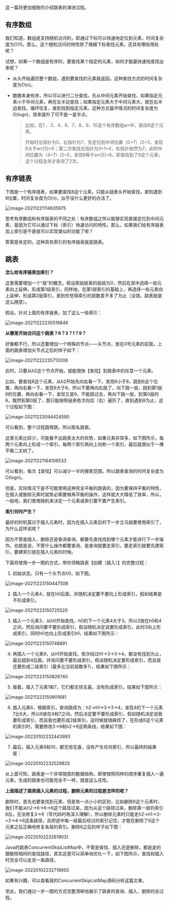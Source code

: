 这一篇将更加细致的介绍跳表的演进过程。

## 有序数组

我们知道，数组是支持随机访问的，即通过下标可以快速地定位到元素，时间复杂度为O(1)。那么，这个随机访问的特性除了根据下标查找元素，还具有哪些用处呢？

试想，如果一个数组是有序的，要查找某个指定的元素，如何才能最快速地查找出来呢？

+ 从头开始遍历整个数组，遇到要查找的元素就返回。这种查找方式的时间复杂度为O(n)。

+ 数据本身有序，所以可以进行二分查找，先从中间元素开始查找，如果指定元素小于中间元素，再在左半边查找；如果指定元素大于中间元素大，就在右半边查找，循环往复，直到找到指定元素。这种方式最坏情况的时间复杂度为O(logn)，效率提升了可不是一星半点。

  > 比如，在1 、3、4、6、7、8、9、10这个有序数组arr中，查找8这个元素。
  >
  > 开始时左指针为0，右指针为7，先定位到中间位置（0+7）/2=3，发现8大于arr[3]=6；第二次查找左指针为3+1=4，右指针依然为7，此时中间位置为（4+7）/2=5，发现8等于arr[5]=8，即查找到了8这个元素，这个过程总共才查询了2次。

## 有序链表

下图是一个有序链表，如果要查找8这个元素，只能从链表头开始查找，直到遇到8位置，时间复杂度为O(n)，似乎没什么更好的办法了。

![image-20211221114635975](https://cdn.jsdelivr.net/gh/YuanAaron/BlogImage/2021/image-20211221114635975.png)

思考有序数组和有序链表的不同之处：有序数组之所以能够实现直接定位到中间元素，是因为它可以通过下标（索引）快速访问的特性。那么，如果我们给有序链表加上索引是不是就可以实现类似的功能了呢？

答案是肯定的，这种具有索引的有序链表就是跳表。

## 跳表

**怎么给有序链表加索引？**

这里需要增加一个“层”的概念，假设原始链表的层级为0，然后在其中选择一些元素向上延伸，形成第1级索引，同样地，在第1层索引的基础上，再选择一些元素向上延伸，形成第2层索引，直到你觉得索引的层数差不多了为止（没错，跳表就是这么随意）。

假设，针对上面的有序链表，加了这么一些索引：

![image-20211222235519849](https://cdn.jsdelivr.net/gh/YuanAaron/BlogImage/2021/image-20211222235519849.png)



**从哪里开始访问这个跳表？6？3？1？9？**

好像都不行，所以还要增加一个特殊的节点——头节点，放在0号元素的前面，上面的跳表增加头节点之后的样子如下：

![image-20211222235712008](https://cdn.jsdelivr.net/gh/YuanAaron/BlogImage/2021/image-20211222235712008.png)

此时，只要从h2这个节点开始，就能很快【查找】到跳表中的任意一个元素。

比如，要查找8这个元素，从h2开始先向右看一下，发现6小于8，跳到6这个位置，再向右看一下，发现9大于8，所以不要再向右跳了，向下跳一层，跳到第1层6的位置，再向右看一下，发现又是9，不能跳过去，再向下跳一层，到第0层的6，既然到第0层了，那只能按照链表依次向后（右）遍历了，直到遇到8为止，这个过程如下图：

![image-20211223094424590](https://cdn.jsdelivr.net/gh/YuanAaron/BlogImage/2021/image-20211223094424590.png)

可以看到，整个过程跳呀跳，所以取名跳表。

这里元素比较少，可能看不出跳表太大的优势，如果元素非常多，如下图所示，每两个元素向上形成一个索引，每两个索引再向上向称一个索引，最后就类似于一棵平衡二叉树了。

![image-20211221164106533](https://cdn.jsdelivr.net/gh/YuanAaron/BlogImage/2021/image-20211221164106533.png)

可以看到，每次【查找】可以减少一半的搜索范围，所以跳表查询的时间复杂度为O(logn)。

但是，实际情况下是不可能使用这种完全平衡的跳表的，因为要保持平衡的特性，在插入或删除元素时就势必需要做再平衡的操作，这样就大大降低了效率，所以，一般地，我们使用随机来决定一个元素或索引要不要产生索引。



**索引何时产生？**

最好的时机莫过于插入元素时，因为在插入元素后的下一步立马就要使用索引了，为什么这样说呢？

因为不管是插入、删除还是查询查询，都要先查找找到哪个元素才能进行下一步操作。也就是说，不管什么操作都要查询，是查询就要走索引，要走索引就要先建索引，要建索引就在插入元素的时候。

下面将使用一步一图的方式，带你领略跳表【创建（插入）】的完整过程：

1. 初始状态，只有一个头节点h0，如下图。

![image-20211223150447508](https://cdn.jsdelivr.net/gh/YuanAaron/BlogImage/2021/image-20211223150447508.png)

2. 插入一个元素4，放在h0后面，并随机决定要不要向上形成索引，假如结果是不形成索引。

![image-20211223150725520](https://cdn.jsdelivr.net/gh/YuanAaron/BlogImage/2021/image-20211223150725520.png)

3. 插入一个元素3，从h0开始查找，h0的下一个元素4大于3，所以3放在h0和4之间，然后询问要不要形成索引，假设随机决定说要形成索引，此时3向上形成索引，同时h0也向上形成索引h1，结果如下图所示：

![image-20211223150748891](https://cdn.jsdelivr.net/gh/YuanAaron/BlogImage/2021/image-20211223150748891.png)

4. 再插入一个元素9，从h1开始查找，依次经过h1->3->3->4，都没有找到为止，最后插到4后面，并询问要不要形成索引，假设随机决定要形成索引，而且我还要形成二级索引（最多比当前层数多1），结果如下图所示：

![image-20211223150826740](https://cdn.jsdelivr.net/gh/YuanAaron/BlogImage/2021/image-20211223150826740.png)

5. 接着，插入了元素1和7，它们都无惊无喜，没有形成索引，结果如下图所示：

![image-20211223150901681](https://cdn.jsdelivr.net/gh/YuanAaron/BlogImage/2021/image-20211223150901681.png)

6. 插入元素6，根据索引，查询路径为：h2->h1->3->3->4，发现4的下一个元素7比6大，所以6放在4和7之间，然后决定要不要形成索引，假如随机决定说我要形成索引，而且我也要形成2级索引，这时候就很麻烦了，在形成6这个元素的索引时，需要修改3->9和h2->9这两条线，结果如下图：

![image-20220102232443993](https://cdn.jsdelivr.net/gh/YuanAaron/BlogImage/2021/image-20220102232443993.png)

7. 最后，插入元素8和10，都无惊无喜，没有产生任何索引，所以最终的结果是：

![image-20220102232528825](https://cdn.jsdelivr.net/gh/YuanAaron/BlogImage/2021/image-20220102232528825.png)

从上面可知，跳表是一个非常随意的数据结构，即使按照同样的顺序重复插入一遍元素，生成的跳表也可能完全不一样，就是这么任性。



**上面描述了跳表插入元素的过程，删除元素的过程是怎样的呢？**

删除时，首先也要查找到元素，但是有一点小小的区别，比如删除6这个元素时，我们不能从h2->6->6->6这个路径过来，因为从这个路径过来，删除第一层的索引6后，无法修复3->9（写代码时再深入理解），所以删除元素时只能走h2->h1->3->3->4->6这条路径，且把途中每一层最后经过的索引记住，才能在删除了6这个元素之后正确地修复各层的索引。删除6之后的样子如下图：

![image-20220102232619031](https://cdn.jsdelivr.net/gh/YuanAaron/BlogImage/2021/image-20220102232619031.png)

Java的跳表ConcurrentSkipListMap中，不管是查找、插入还是删除，都是走的跟删除相同的查找路径，其实这里可以简单地优化一下，如下图所示，查找和插入时完全可以走另一条路径。

![image-20220102232718950](https://cdn.jsdelivr.net/gh/YuanAaron/BlogImage/2021/image-20220102232718950.png)

如果有兴趣，可以查看我的ConcurrentSkipListMap源码分析这篇文章。

至此，我们通过一步一图的方式完整清晰地展示了跳表的查询、插入、删除的全过程。
